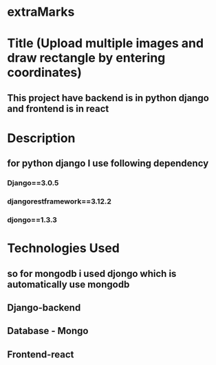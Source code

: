 # extraMarks 
# Title (Upload multiple images and draw rectangle by entering coordinates)
## This project have backend is in python django and frontend is in react
# Description
## for python django I use following dependency

### Django==3.0.5
### djangorestframework==3.12.2
### djongo==1.3.3


# Technologies Used
## so for mongodb i used djongo which is automatically use mongodb
## Django-backend
## Database - Mongo
## Frontend-react
